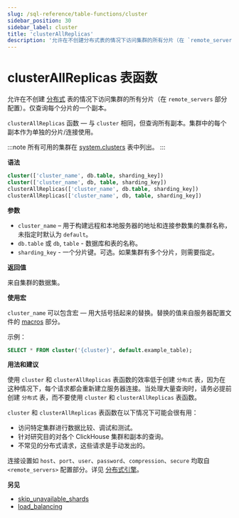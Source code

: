 ```yaml
---
slug: /sql-reference/table-functions/cluster
sidebar_position: 30
sidebar_label: cluster
title: 'clusterAllReplicas'
description: '允许在不创建分布式表的情况下访问集群的所有分片（在 `remote_servers` 部分配置）。'
---
```



# clusterAllReplicas 表函数

允许在不创建 [分布式](../../engines/table-engines/special/distributed.md) 表的情况下访问集群的所有分片（在 `remote_servers` 部分配置）。仅查询每个分片的一个副本。

`clusterAllReplicas` 函数 — 与 `cluster` 相同，但查询所有副本。集群中的每个副本作为单独的分片/连接使用。

:::note
所有可用的集群在 [system.clusters](../../operations/system-tables/clusters.md) 表中列出。
:::

**语法**

``` sql
cluster(['cluster_name', db.table, sharding_key])
cluster(['cluster_name', db, table, sharding_key])
clusterAllReplicas(['cluster_name', db.table, sharding_key])
clusterAllReplicas(['cluster_name', db, table, sharding_key])
```
**参数**

- `cluster_name` – 用于构建远程和本地服务器的地址和连接参数集的集群名称，未指定时默认为 `default`。
- `db.table` 或 `db`, `table` - 数据库和表的名称。
- `sharding_key` - 一个分片键。可选。如果集群有多个分片，则需要指定。

**返回值**

来自集群的数据集。

**使用宏**

`cluster_name` 可以包含宏 — 用大括号括起来的替换。替换的值来自服务器配置文件的 [macros](../../operations/server-configuration-parameters/settings.md#macros) 部分。

示例：

```sql
SELECT * FROM cluster('{cluster}', default.example_table);
```

**用法和建议**

使用 `cluster` 和 `clusterAllReplicas` 表函数的效率低于创建 `分布式` 表，因为在这种情况下，每个请求都会重新建立服务器连接。当处理大量查询时，请务必提前创建 `分布式` 表，而不要使用 `cluster` 和 `clusterAllReplicas` 表函数。

`cluster` 和 `clusterAllReplicas` 表函数在以下情况下可能会很有用：

- 访问特定集群进行数据比较、调试和测试。
- 针对研究目的对各个 ClickHouse 集群和副本的查询。
- 不常见的分布式请求，这些请求是手动发出的。

连接设置如 `host`、`port`、`user`、`password`、`compression`、`secure` 均取自 `<remote_servers>` 配置部分。详见 [分布式引擎](../../engines/table-engines/special/distributed.md)。

**另见**

- [skip_unavailable_shards](../../operations/settings/settings.md#skip_unavailable_shards)
- [load_balancing](../../operations/settings/settings.md#load_balancing)
